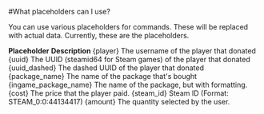 #What placeholders can I use?

You can use various placeholders for commands. These will be replaced with actual data. Currently, these are the placeholders.

 **Placeholder** **Description** {player} The username of the player that donated {uuid} The UUID (steamid64 for Steam games) of the player that donated {uuid\_dashed} The dashed UUID of the player that donated {package\_name} The name of the package that's bought {ingame\_package\_name} The name of the package, but with formatting. {cost} The price that the player paid. {steam\_id} Steam ID (Format: STEAM\_0:0:44134417) {amount} The quantity selected by the user.